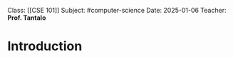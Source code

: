 Class: [[CSE 101]]
Subject: #computer-science 
Date: 2025-01-06
Teacher: **Prof. Tantalo**

# Introduction

